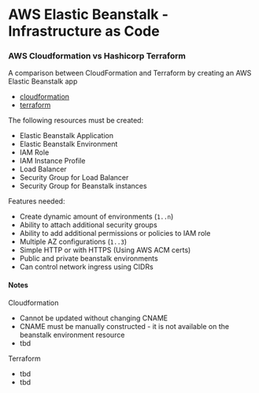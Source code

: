 # AWS Elastic Beanstalk - Infrastructure as Code

### AWS Cloudformation vs Hashicorp Terraform

A comparison between CloudFormation and Terraform by creating an AWS Elastic Beanstalk app

- [cloudformation](cloudformation/)
- [terraform](terraform/)

The following resources must be created:
- Elastic Beanstalk Application
- Elastic Beanstalk Environment
- IAM Role
- IAM Instance Profile
- Load Balancer
- Security Group for Load Balancer
- Security Group for Beanstalk instances

Features needed:
- Create dynamic amount of environments (`1..n`)
- Ability to attach additional security groups
- Ability to add additional permissions or policies to IAM role
- Multiple AZ configurations (`1..3`)
- Simple HTTP or with HTTPS (Using AWS ACM certs)
- Public and private beanstalk environments
- Can control network ingress using CIDRs

#### Notes

Cloudformation
- Cannot be updated without changing CNAME
- CNAME must be manually constructed - it is not available on the beanstalk environment resource
- tbd

Terraform
- tbd
- tbd
